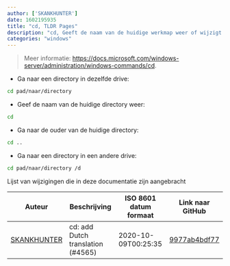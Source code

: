 ```yaml
---
author: ['SKANKHUNTER']
date: 1602195935
title: "cd, TLDR Pages"
description: "cd, Geeft de naam van de huidige werkmap weer of wijzigt deze."
categories: "windows"
---
```

> Meer informatie: <https://docs.microsoft.com/windows-server/administration/windows-commands/cd>.

- Ga naar een directory in dezelfde drive:

```bash
cd pad/naar/directory
```

- Geef de naam van de huidige directory weer:

```bash
cd
```

- Ga naar de ouder van de huidige directory:

```bash
cd ..
```

- Ga naar een directory in een andere drive:

```bash
cd pad/naar/directory /d
```
Lijst van wijzigingen die in deze documentatie zijn aangebracht


Auteur | Beschrijving | ISO 8601 datum formaat | Link naar GitHub
------|-----|-----|-----
[SKANKHUNTER](mailto:31552675+MrBurrBurr@users.noreply.github.com) | cd: add Dutch translation (#4565) | 2020-10-09T00:25:35 | [9977ab4bdf77](https://github.com/tldr-pages/tldr/commit/9977ab4bdf77e5f27054408d46078c0fb6faabbf)

